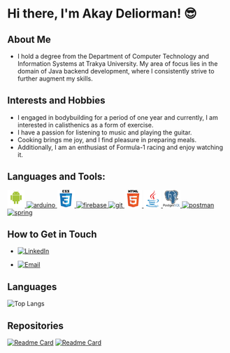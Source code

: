 # Hi there, I'm Akay Deliorman! 😎

## About Me

- I hold a degree from the Department of Computer Technology and Information Systems at Trakya University. My area of focus lies in the domain of Java backend development, where I consistently strive to further augment my skills.

## Interests and Hobbies

- I engaged in bodybuilding for a period of one year and currently, I am interested in calisthenics as a form of exercise.
- I have a passion for listening to music and playing the guitar. 
- Cooking brings me joy, and I find pleasure in preparing meals. 
- Additionally, I am an enthusiast of Formula-1 racing and enjoy watching it.

<h2 align="left">Languages and Tools:</h2>
<p align="left"> <a href="https://developer.android.com" target="_blank" rel="noreferrer"> <img src="https://raw.githubusercontent.com/devicons/devicon/master/icons/android/android-original-wordmark.svg" alt="android" width="40" height="40"/> </a> <a href="https://www.arduino.cc/" target="_blank" rel="noreferrer"> <img src="https://cdn.worldvectorlogo.com/logos/arduino-1.svg" alt="arduino" width="40" height="40"/> </a> <a href="https://www.w3schools.com/css/" target="_blank" rel="noreferrer"> <img src="https://raw.githubusercontent.com/devicons/devicon/master/icons/css3/css3-original-wordmark.svg" alt="css3" width="40" height="40"/> </a> <a href="https://firebase.google.com/" target="_blank" rel="noreferrer"> <img src="https://www.vectorlogo.zone/logos/firebase/firebase-icon.svg" alt="firebase" width="40" height="40"/> </a> <a href="https://git-scm.com/" target="_blank" rel="noreferrer"> <img src="https://www.vectorlogo.zone/logos/git-scm/git-scm-icon.svg" alt="git" width="40" height="40"/> </a> <a href="https://www.w3.org/html/" target="_blank" rel="noreferrer"> <img src="https://raw.githubusercontent.com/devicons/devicon/master/icons/html5/html5-original-wordmark.svg" alt="html5" width="40" height="40"/> </a> <a href="https://www.java.com" target="_blank" rel="noreferrer"> <img src="https://raw.githubusercontent.com/devicons/devicon/master/icons/java/java-original.svg" alt="java" width="40" height="40"/> </a>  <a href="https://www.postgresql.org" target="_blank" rel="noreferrer"> <img src="https://raw.githubusercontent.com/devicons/devicon/master/icons/postgresql/postgresql-original-wordmark.svg" alt="postgresql" width="40" height="40"/> </a> <a href="https://postman.com" target="_blank" rel="noreferrer"> <img src="https://www.vectorlogo.zone/logos/getpostman/getpostman-icon.svg" alt="postman" width="40" height="40"/> </a> <a href="https://spring.io/" target="_blank" rel="noreferrer"> <img src="https://www.vectorlogo.zone/logos/springio/springio-icon.svg" alt="spring" width="40" height="40"/> </a> </p>


## How to Get in Touch

- [![LinkedIn](https://img.shields.io/badge/-LinkedIn-blue?style=flat&logo=Linkedin&logoColor=white)][linkedin]            
- [![Email](https://img.shields.io/badge/Email-D14836?style=flat-square&logo=Gmail&logoColor=white)][email]

  [linkedin]: https://www.linkedin.com/in/akaydeliorman/
  [email]: mailto:dlrmn.akay@gmail.com

## Languages 

![Top Langs](https://github-readme-stats.vercel.app/api/top-langs/?username=akaydeliorman&layout=compact&theme=radical)

## Repositories

[![Readme Card](https://github-readme-stats.vercel.app/api/pin/?username=akaydeliorman&show_owner=true&theme=tokyonight&repo=hoaxify)](https://github.com/akaydeliorman/hoaxify)
[![Readme Card](https://github-readme-stats.vercel.app/api/pin/?username=akaydeliorman&show_owner=true&theme=tokyonight&repo=Akbank-Java-Spring-Bootcamp-Homeworks)](https://github.com/akaydeliorman/Akbank-Java-Spring-Bootcamp-Homeworks)
